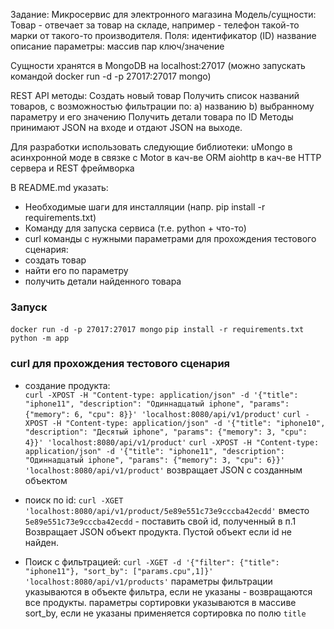 Задание:
Микросервис для электронного магазина
Модель/cущности:
Товар - отвечает за товар на складе, например - телефон такой-то марки от такого-то производителя.
Поля:
идентификатор (ID)
название
описание
параметры: массив пар ключ/значение

Сущности хранятся в MongoDB на localhost:27017 (можно запускать командой docker run -d -p 27017:27017 mongo)

REST API методы:
Создать новый товар
Получить список названий товаров, с возможностью фильтрации по:
a) названию
b) выбранному параметру и его значению
Получить детали товара по ID
Методы принимают JSON на входе и отдают JSON на выходе.

Для разработки использовать следующие библиотеки:
uMongo в асинхронной моде в связке с Motor в кач-ве ORM
aiohttp в кач-ве HTTP сервера и REST фреймворка

В README.md указать:
* Необходимые шаги для инсталляции (напр. pip install -r requirements.txt)
* Команду для запуска сервиса (т.е. python + что-то)
* curl команды с нужными параметрами для прохождения тестового сценария:
* создать товар
* найти его по параметру
* получить детали найденного товара

### Запуск
`docker run -d -p 27017:27017 mongo`
`pip install -r requirements.txt`  
`python -m app`

### curl для прохождения тестового сценария
 - создание продукта:  
 `curl -XPOST -H "Content-type: application/json" -d '{"title": "iphone11", "description": "Одиннадцатый iphone", "params": {"memory": 6, "cpu": 8}}' 'localhost:8080/api/v1/product'`
 `curl -XPOST -H "Content-type: application/json" -d '{"title": "iphone10", "description": "Десятый iphone", "params": {"memory": 3, "cpu": 4}}' 'localhost:8080/api/v1/product'`
 `curl -XPOST -H "Content-type: application/json" -d '{"title": "iphone11", "description": "Одиннадцатый iphone", "params": {"memory": 3, "cpu": 6}}' 'localhost:8080/api/v1/product'`
 возвращает JSON с созданным объектом
 
 - поиск по id:
 `curl -XGET 'localhost:8080/api/v1/product/5e89e551c73e9cccba42ecdd'`
 вместо `5e89e551c73e9cccba42ecdd` - поставить свой id, полученный в п.1
 Возвращает JSON объект продукта. Пустой объект если id не найден.
 
 - Поиск с фильтрацией:
 `curl -XGET -d '{"filter": {"title": "iphone11"}, "sort_by": ["params.cpu",1]}' 'localhost:8080/api/v1/products'`
 параметры фильтрации указываются в объекте фильтра, если не указаны - возвращаются все продукты.
 параметры сортировки указываются в массиве sort_by, если не указаны применяется сортировка по полю `title`